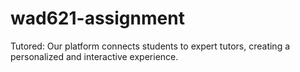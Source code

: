 # wad621-assignment

Tutored:
Our platform connects students to expert tutors, creating a personalized and interactive experience.
